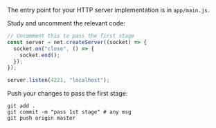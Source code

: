 The entry point for your HTTP server implementation is in `app/main.js`.

Study and uncomment the relevant code: 

```javascript
// Uncomment this to pass the first stage
const server = net.createServer((socket) => {
  socket.on("close", () => {
    socket.end();
  });
});

server.listen(4221, "localhost");
```

Push your changes to pass the first stage:

```
git add .
git commit -m "pass 1st stage" # any msg
git push origin master
```
